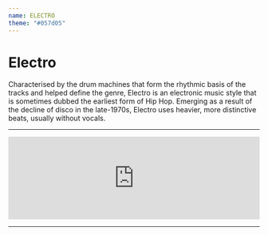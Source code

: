 ```yaml
---
name: ELECTRO
theme: "#057d05"
---
```


# Electro

Characterised by the drum machines that form the rhythmic basis of the tracks and helped define the genre, Electro is an electronic music style that is sometimes dubbed the earliest form of Hip Hop. Emerging as a result of the decline of disco in the late-1970s, Electro uses heavier, more distinctive beats, usually without vocals. 

---

<iframe width="100%" height="166" scrolling="no" frameborder="no" allow="autoplay" src="https://w.soundcloud.com/player/?url=https%3A//api.soundcloud.com/tracks/768006967%3Fsecret_token%3Ds-Hs6En&color=%231b1a65&auto_play=false&hide_related=true&show_comments=false&show_user=true&show_reposts=false&show_teaser=false"></iframe>

---
